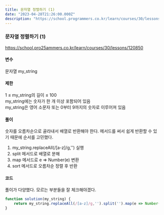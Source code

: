 ```yaml
---
title: 문자열 정렬하기 (1)
date: "2023-04-28T21:26:00.000Z"
description: "https://school.programmers.co.kr/learn/courses/30/lessons/120850"
---
```

### 문자열 정렬하기 (1)    
https://school.pro25ammers.co.kr/learn/courses/30/lessons/120850    
    
#### 변수    
문자열 my_string    
    
#### 제한    
1 ≤ my_string의 길이 ≤ 100    
my_string에는 숫자가 한 개 이상 포함되어 있음    
my_string은 영어 소문자 또는 0부터 9까지의 숫자로 이루어져 있음    
    
#### 풀이    
숫자를 오름차순으로 골라내서 배열로 반환해야 한다. 메서드를 써서 쉽게 반환할 수 있기 때문에 순서를 고민했다.    
1. my_string.replaceAll(/[a-z]/g,'') 실행    
2. split 메서드로 배열로 분해    
3. map 메서드로 e => Number(e) 변환    
4. sort 메서드로 오름차순 정렬 후 반환    
    
#### 코드    
풀이가 다양했다. 모르는 부분들을 잘 체크해야겠다.    
```JavaScript
function solution(my_string) {
    return my_string.replaceAll(/[a-z]/g,'').split('').map(e => Number(e)).sort((a, b) => a - b);
}
```